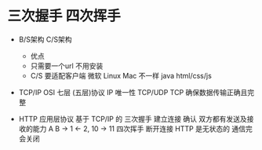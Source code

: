 # 三次握手 四次挥手

- B/S架构
    C/S架构
    - 优点
    - 只需要一个url 不用安装
    - C/S 要适配客户端 微软 Linux Mac 不一样
        java html/css/js

- TCP/IP
    OSI 七层 (五层)协议 
    IP 唯一性
    TCP/UDP     TCP 确保数据传输正确且完整

- HTTP 应用层协议 基于 TCP/IP 的
    三次握手 建立连接
        确认 双方都有发送及接收的能力
        A           B
            ->  1
            <-  2, 10
            ->  11
    四次挥手 断开连接
    HTTP 是无状态的 通信完会关闭